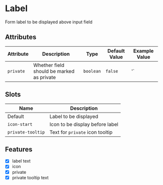 # Label
Form label to be displayed above input field

## Attributes
| Attribute | Description | Type | Default Value | Example Value | 
| --------- | ----------- | ---- | ------------- | ------------- |
| `private` | Whether field should be marked as private | `boolean` | `false` | '<dt-label private>` |

## Slots
| Name | Description |
| ---- | ----------- |
| Default | Label to be displayed |
| `icon-start` | Icon to be display before label |
| `private-tooltip` | Text for `private` icon tooltip |

## Features
- [x] label text
- [x] icon
- [x] private
- [x] private tooltip text

